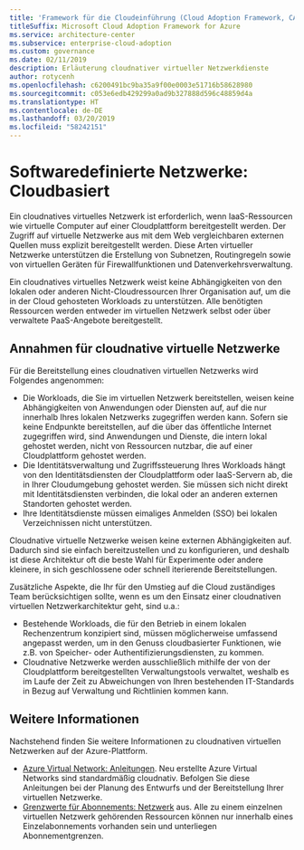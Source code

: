 ```yaml
---
title: 'Framework für die Cloudeinführung (Cloud Adoption Framework, CAF): Softwaredefinierte Netzwerke – Cloudnativ'
titleSuffix: Microsoft Cloud Adoption Framework for Azure
ms.service: architecture-center
ms.subservice: enterprise-cloud-adoption
ms.custom: governance
ms.date: 02/11/2019
description: Erläuterung cloudnativer virtueller Netzwerkdienste
author: rotycenh
ms.openlocfilehash: c6200491bc9ba35a9f00e0003e51716b58628980
ms.sourcegitcommit: c053e6edb429299a0ad9b327888d596c48859d4a
ms.translationtype: HT
ms.contentlocale: de-DE
ms.lasthandoff: 03/20/2019
ms.locfileid: "58242151"
---
```

# <a name="software-defined-networks-cloud-native"></a>Softwaredefinierte Netzwerke: Cloudbasiert

Ein cloudnatives virtuelles Netzwerk ist erforderlich, wenn IaaS-Ressourcen wie virtuelle Computer auf einer Cloudplattform bereitgestellt werden. Der Zugriff auf virtuelle Netzwerke aus mit dem Web vergleichbaren externen Quellen muss explizit bereitgestellt werden. Diese Arten virtueller Netzwerke unterstützen die Erstellung von Subnetzen, Routingregeln sowie von virtuellen Geräten für Firewallfunktionen und Datenverkehrsverwaltung.

Ein cloudnatives virtuelles Netzwerk weist keine Abhängigkeiten von den lokalen oder anderen Nicht-Cloudressourcen Ihrer Organisation auf, um die in der Cloud gehosteten Workloads zu unterstützen. Alle benötigten Ressourcen werden entweder im virtuellen Netzwerk selbst oder über verwaltete PaaS-Angebote bereitgestellt.

## <a name="cloud-native-assumptions"></a>Annahmen für cloudnative virtuelle Netzwerke

Für die Bereitstellung eines cloudnativen virtuellen Netzwerks wird Folgendes angenommen:

- Die Workloads, die Sie im virtuellen Netzwerk bereitstellen, weisen keine Abhängigkeiten von Anwendungen oder Diensten auf, auf die nur innerhalb Ihres lokalen Netzwerks zugegriffen werden kann. Sofern sie keine Endpunkte bereitstellen, auf die über das öffentliche Internet zugegriffen wird, sind Anwendungen und Dienste, die intern lokal gehostet werden, nicht von Ressourcen nutzbar, die auf einer Cloudplattform gehostet werden.
- Die Identitätsverwaltung und Zugriffssteuerung Ihres Workloads hängt von den Identitätsdiensten der Cloudplattform oder IaaS-Servern ab, die in Ihrer Cloudumgebung gehostet werden. Sie müssen sich nicht direkt mit Identitätsdiensten verbinden, die lokal oder an anderen externen Standorten gehostet werden.
- Ihre Identitätsdienste müssen eimaliges Anmelden (SSO) bei lokalen Verzeichnissen nicht unterstützen.

Cloudnative virtuelle Netzwerke weisen keine externen Abhängigkeiten auf. Dadurch sind sie einfach bereitzustellen und zu konfigurieren, und deshalb ist diese Architektur oft die beste Wahl für Experimente oder andere kleinere, in sich geschlossene oder schnell iterierende Bereitstellungen.

Zusätzliche Aspekte, die Ihr für den Umstieg auf die Cloud zuständiges Team berücksichtigen sollte, wenn es um den Einsatz einer cloudnativen virtuellen Netzwerkarchitektur geht, sind u.a.:

- Bestehende Workloads, die für den Betrieb in einem lokalen Rechenzentrum konzipiert sind, müssen möglicherweise umfassend angepasst werden, um in den Genuss cloudbasierter Funktionen, wie z.B. von Speicher- oder Authentifizierungsdiensten, zu kommen.
- Cloudnative Netzwerke werden ausschließlich mithilfe der von der Cloudplattform bereitgestellten Verwaltungstools verwaltet, weshalb es im Laufe der Zeit zu Abweichungen von Ihren bestehenden IT-Standards in Bezug auf Verwaltung und Richtlinien kommen kann.

## <a name="learn-more"></a>Weitere Informationen

Nachstehend finden Sie weitere Informationen zu cloudnativen virtuellen Netzwerken auf der Azure-Plattform.

- [Azure Virtual Network: Anleitungen](/azure/virtual-network/virtual-network-vnet-plan-design-arm). Neu erstellte Azure Virtual Networks sind standardmäßig cloudnativ. Befolgen Sie diese Anleitungen bei der Planung des Entwurfs und der Bereitstellung Ihrer virtuellen Netzwerke.
- [Grenzwerte für Abonnements: Netzwerk](/azure/azure-subscription-service-limits?toc=%2fazure%2fvirtual-network%2ftoc.json#networking-limits) aus. Alle zu einem einzelnen virtuellen Netzwerk gehörenden Ressourcen können nur innerhalb eines Einzelabonnements vorhanden sein und unterliegen Abonnementgrenzen.
